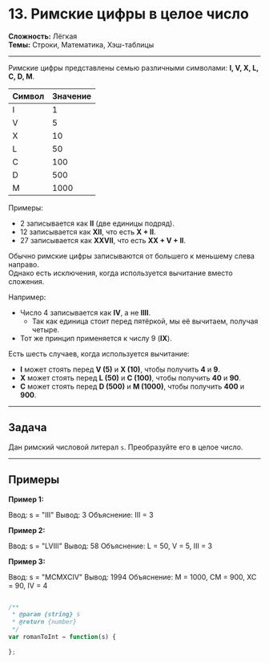 # 13. Римские цифры в целое число

**Сложность:** Лёгкая  
**Темы:** Строки, Математика, Хэш-таблицы  

---

Римские цифры представлены семью различными символами: **I, V, X, L, C, D, M**.

| Символ | Значение |
|-------|----------|
| I | 1 |
| V | 5 |
| X | 10 |
| L | 50 |
| C | 100 |
| D | 500 |
| M | 1000 |

Примеры:  
- 2 записывается как **II** (две единицы подряд).  
- 12 записывается как **XII**, что есть **X + II**.  
- 27 записывается как **XXVII**, что есть **XX + V + II**.

Обычно римские цифры записываются от большего к меньшему слева направо.  
Однако есть исключения, когда используется вычитание вместо сложения.  

Например:  
- Число 4 записывается как **IV**, а не **IIII**.  
  - Так как единица стоит перед пятёркой, мы её вычитаем, получая четыре.  
- Тот же принцип применяется к числу 9 (**IX**).  

Есть шесть случаев, когда используется вычитание:

- **I** может стоять перед **V (5)** и **X (10)**, чтобы получить **4** и **9**.  
- **X** может стоять перед **L (50)** и **C (100)**, чтобы получить **40** и **90**.  
- **C** может стоять перед **D (500)** и **M (1000)**, чтобы получить **400** и **900**.

---

## Задача

Дан римский числовой литерал `s`. Преобразуйте его в целое число.

---

## Примеры

**Пример 1:**

Ввод: s = "III"
Вывод: 3
Объяснение: III = 3


**Пример 2:**

Ввод: s = "LVIII"
Вывод: 58
Объяснение: L = 50, V = 5, III = 3


**Пример 3:**

Ввод: s = "MCMXCIV"
Вывод: 1994
Объяснение: M = 1000, CM = 900, XC = 90, IV = 4


```javascript

/**
 * @param {string} s
 * @return {number}
 */
var romanToInt = function(s) {
    
};